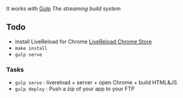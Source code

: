 It works with [Gulp](http://gulpjs.com) *The streaming build system*

## Todo

- Install LiveReload for Chrome [LiveReload Chrome Store](https://chrome.google.com/webstore/detail/livereload/jnihajbhpnppcggbcgedagnkighmdlei)
- `make install`
- `gulp serve`

### Tasks

- `gulp serve` : livereload + server + open Chrome + build HTML&JS
- `gulp deploy` : Push a zip of your app to your FTP
